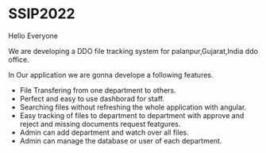 # SSIP2022
Hello Everyone 

We are developing a DDO file tracking system for palanpur,Gujarat,India ddo office.

In Our application we are gonna develope a following features.
<ul>
  <li>File Transfering from one department to others.</li>
  <li>Perfect and easy to use dashborad for staff.</li>
  <li>Searching files without refreshing the whole application with angular.</li>
  <li>Easy tracking of files to department to department with approve and reject and missing documents request featgures.</li>
  <li>Admin can add department and watch over all files.</li>
  <li>Admin can manage the database or user of each department.</li>
</ul>

